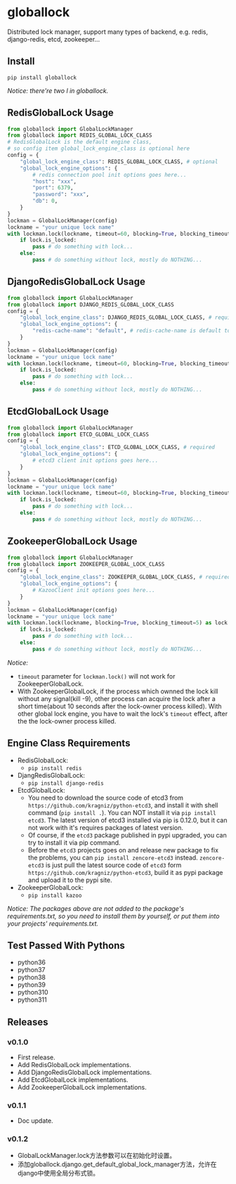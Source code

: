 # globallock

Distributed lock manager, support many types of backend, e.g. redis, django-redis, etcd, zookeeper...

## Install

```
pip install globallock
```

*Notice: there're two l in globallock.*

## RedisGlobalLock Usage

```python
from globallock import GlobalLockManager
from globallock import REDIS_GLOBAL_LOCK_CLASS
# RedisGlobalLock is the default engine class,
# so config item global_lock_engine_class is optional here
config = {
    "global_lock_engine_class": REDIS_GLOBAL_LOCK_CLASS, # optional
    "global_lock_engine_options": {
        # redis connection pool init options goes here...
        "host": "xxx",
        "port": 6379,
        "password": "xxx",
        "db": 0,
    }
}
lockman = GlobalLockManager(config)
lockname = "your unique lock name"
with lockman.lock(lockname, timeout=60, blocking=True, blocking_timeout=5) as lock:
    if lock.is_locked:
        pass # do something with lock...
    else:
        pass # do something without lock, mostly do NOTHING...

```

## DjangoRedisGlobalLock Usage


```python
from globallock import GlobalLockManager
from globallock import DJANGO_REDIS_GLOBAL_LOCK_CLASS
config = {
    "global_lock_engine_class": DJANGO_REDIS_GLOBAL_LOCK_CLASS, # required
    "global_lock_engine_options": {
        "redis-cache-name": "default", # redis-cache-name is default to `default`
    }
}
lockman = GlobalLockManager(config)
lockname = "your unique lock name"
with lockman.lock(lockname, timeout=60, blocking=True, blocking_timeout=5) as lock:
    if lock.is_locked:
        pass # do something with lock...
    else:
        pass # do something without lock, mostly do NOTHING...

```

## EtcdGlobalLock Usage

```python
from globallock import GlobalLockManager
from globallock import ETCD_GLOBAL_LOCK_CLASS
config = {
    "global_lock_engine_class": ETCD_GLOBAL_LOCK_CLASS, # required
    "global_lock_engine_options": { 
        # etcd3 client init options goes here...
    }
}
lockman = GlobalLockManager(config)
lockname = "your unique lock name"
with lockman.lock(lockname, timeout=60, blocking=True, blocking_timeout=5) as lock:
    if lock.is_locked:
        pass # do something with lock...
    else:
        pass # do something without lock, mostly do NOTHING...

```

## ZookeeperGlobalLock Usage

```python
from globallock import GlobalLockManager
from globallock import ZOOKEEPER_GLOBAL_LOCK_CLASS
config = {
    "global_lock_engine_class": ZOOKEEPER_GLOBAL_LOCK_CLASS, # required
    "global_lock_engine_options": { 
        # KazooClient init options goes here...
    }
}
lockman = GlobalLockManager(config)
lockname = "your unique lock name"
with lockman.lock(lockname, blocking=True, blocking_timeout=5) as lock:
    if lock.is_locked:
        pass # do something with lock...
    else:
        pass # do something without lock, mostly do NOTHING...

```
*Notice:*

- `timeout` parameter for `lockman.lock()` will not work for ZookeeperGlobalLock.
- With ZookeeperGlobalLock, if the process which ownned the lock kill without any signal(kill -9), other process can acquire the lock after a short time(about 10 seconds after the lock-owner process killed). With other global lock engine, you have to wait the lock's `timeout` effect, after the the lock-owner process killed.


## Engine Class Requirements

- RedisGlobalLock:
    * `pip install redis`
- DjangRedisGlobalLock: 
    * `pip install django-redis`
- EtcdGlobalLock:
    * You need to download the source code of etcd3 from `https://github.com/kragniz/python-etcd3`, and install it with shell command (`pip install .`). You can NOT install it via `pip install etcd3`. The latest version of etcd3 installed via pip is 0.12.0, but it can not work with it's requires packages of latest version.
    * Of course, if the `etcd3` package published in pypi upgraded, you can try to install it via pip command.
    * Before the `etcd3` projects goes on and release new package to fix the problems, you can `pip install zencore-etcd3` instead. `zencore-etcd3` is just pull the latest source code of `etcd3` form `https://github.com/kragniz/python-etcd3`, build it as pypi package and upload it to the pypi site.
- ZookeeperGlobalLock:
    * `pip install kazoo`

*Notice: The packages above are not added to the package's requirements.txt, so you need to install them by yourself, or put them into your projects' requirements.txt.*

## Test Passed With Pythons

- python36
- python37
- python38
- python39
- python310
- python311

## Releases

### v0.1.0

- First release.
- Add RedisGlobalLock implementations.
- Add DjangoRedisGlobalLock implementations.
- Add EtcdGlobalLock implementations.
- Add ZookeeperGlobalLock implementations.

### v0.1.1

- Doc update.

### v0.1.2

- GlobalLockManager.lock方法参数可以在初始化时设置。
- 添加globallock.django.get_default_global_lock_manager方法，允许在django中使用全局分布式锁。
